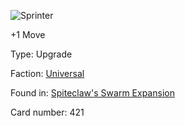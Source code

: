 
![Sprinter](https://warhammerunderworlds.com/wp-content/uploads/sites/6/2018/02/421_ENG.png)

+1 Move

Type: Upgrade

Faction: [Universal](/factions/universal.md)

Found in: [Spiteclaw's Swarm Expansion](/locations/spiteclaws-swarm-expansion.md)

Card number: 421

